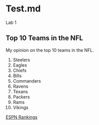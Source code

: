 # Test.md
Lab 1
## Top 10 Teams in the NFL
My opinion on the top 10 teams in the NFL.
1. Steelers
2. Eagles
3. Chiefs
4. Bills
5. Commanders
6. Ravens
7. Texans
8. Packers
9. Rams
10. Vikings

[ESPN Rankings](https://www.espn.com/nfl/standings/_/group/league)
